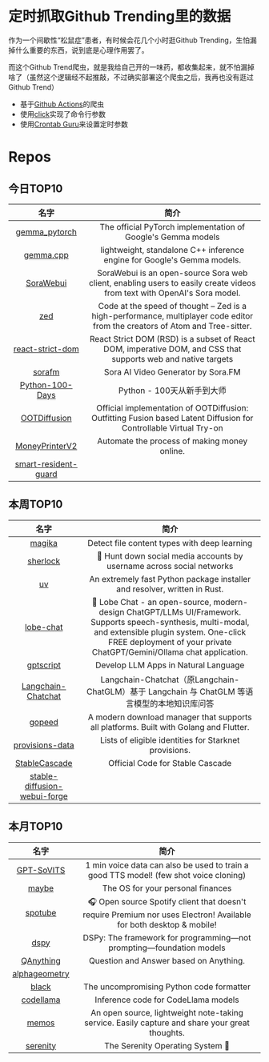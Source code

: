 # 定时抓取Github Trending里的数据

作为一个间歇性“松鼠症”患者，有时候会花几个小时逛Github Trending，生怕漏掉什么重要的东西，说到底是心理作用罢了。

而这个Github Trend爬虫，就是我给自己开的一味药，都收集起来，就不怕漏掉啥了（虽然这个逻辑经不起推敲，不过确实部署这个爬虫之后，我再也没有逛过Github Trend）

* 基于[Github Actions](https://docs.github.com/en/actions)的爬虫
* 使用[click](https://github.com/pallets/click)实现了命令行参数
* 使用[Crontab Guru](https://crontab.guru/)来设置定时参数

# Repos
## 今日TOP10 
<!-- START OF DAILY_TOP10_REPOS -->
| 名字 | 简介 |
| :----: | :----: |
| [gemma_pytorch](https://github.com/google/gemma_pytorch) | The official PyTorch implementation of Google's Gemma models |
| [gemma.cpp](https://github.com/google/gemma.cpp) | lightweight, standalone C++ inference engine for Google's Gemma models. |
| [SoraWebui](https://github.com/SoraWebui/SoraWebui) | SoraWebui is an open-source Sora web client, enabling users to easily create videos from text with OpenAI's Sora model. |
| [zed](https://github.com/zed-industries/zed) | Code at the speed of thought – Zed is a high-performance, multiplayer code editor from the creators of Atom and Tree-sitter. |
| [react-strict-dom](https://github.com/facebook/react-strict-dom) | React Strict DOM (RSD) is a subset of React DOM, imperative DOM, and CSS that supports web and native targets |
| [sorafm](https://github.com/all-in-aigc/sorafm) | Sora AI Video Generator by Sora.FM |
| [Python-100-Days](https://github.com/jackfrued/Python-100-Days) | Python - 100天从新手到大师 |
| [OOTDiffusion](https://github.com/levihsu/OOTDiffusion) | Official implementation of OOTDiffusion: Outfitting Fusion based Latent Diffusion for Controllable Virtual Try-on |
| [MoneyPrinterV2](https://github.com/FujiwaraChoki/MoneyPrinterV2) | Automate the process of making money online. |
| [smart-resident-guard](https://github.com/mtkarimi/smart-resident-guard) |  |
<!-- END OF DAILY_TOP10_REPOS -->

## 本周TOP10
<!-- START OF WEEKLY_TOP10_REPOS -->
| 名字 | 简介 |
| :----: | :----: |
| [magika](https://github.com/google/magika) | Detect file content types with deep learning |
| [sherlock](https://github.com/sherlock-project/sherlock) | 🔎 Hunt down social media accounts by username across social networks |
| [uv](https://github.com/astral-sh/uv) | An extremely fast Python package installer and resolver, written in Rust. |
| [lobe-chat](https://github.com/lobehub/lobe-chat) | 🤯 Lobe Chat - an open-source, modern-design ChatGPT/LLMs UI/Framework. Supports speech-synthesis, multi-modal, and extensible plugin system. One-click FREE deployment of your private ChatGPT/Gemini/Ollama chat application. |
| [gptscript](https://github.com/gptscript-ai/gptscript) | Develop LLM Apps in Natural Language |
| [Langchain-Chatchat](https://github.com/chatchat-space/Langchain-Chatchat) | Langchain-Chatchat（原Langchain-ChatGLM）基于 Langchain 与 ChatGLM 等语言模型的本地知识库问答 | Langchain-Chatchat (formerly langchain-ChatGLM), local knowledge based LLM (like ChatGLM) QA app with langchain |
| [gopeed](https://github.com/GopeedLab/gopeed) | A modern download manager that supports all platforms. Built with Golang and Flutter. |
| [provisions-data](https://github.com/starknet-io/provisions-data) | Lists of eligible identities for Starknet provisions. |
| [StableCascade](https://github.com/Stability-AI/StableCascade) | Official Code for Stable Cascade |
| [stable-diffusion-webui-forge](https://github.com/lllyasviel/stable-diffusion-webui-forge) |  |
<!-- END OF WEEKLY_TOP10_REPOS -->

## 本月TOP10
<!-- START OF MONTHLY_TOP10_REPOS -->
| 名字 | 简介 |
| :----: | :----: |
| [GPT-SoVITS](https://github.com/RVC-Boss/GPT-SoVITS) | 1 min voice data can also be used to train a good TTS model! (few shot voice cloning) |
| [maybe](https://github.com/maybe-finance/maybe) | The OS for your personal finances |
| [spotube](https://github.com/KRTirtho/spotube) | 🎧 Open source Spotify client that doesn't require Premium nor uses Electron! Available for both desktop & mobile! |
| [dspy](https://github.com/stanfordnlp/dspy) | DSPy: The framework for programming—not prompting—foundation models |
| [QAnything](https://github.com/netease-youdao/QAnything) | Question and Answer based on Anything. |
| [alphageometry](https://github.com/google-deepmind/alphageometry) |  |
| [black](https://github.com/psf/black) | The uncompromising Python code formatter |
| [codellama](https://github.com/facebookresearch/codellama) | Inference code for CodeLlama models |
| [memos](https://github.com/usememos/memos) | An open source, lightweight note-taking service. Easily capture and share your great thoughts. |
| [serenity](https://github.com/SerenityOS/serenity) | The Serenity Operating System 🐞 |
<!-- END OF MONTHLY_TOP10_REPOS -->
